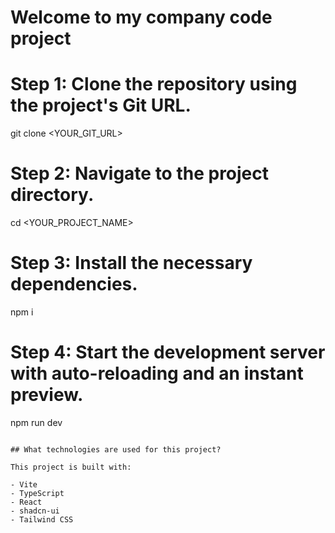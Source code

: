# Welcome to my company code project

# Step 1: Clone the repository using the project's Git URL.

git clone <YOUR_GIT_URL>

# Step 2: Navigate to the project directory.

cd <YOUR_PROJECT_NAME>

# Step 3: Install the necessary dependencies.

npm i

# Step 4: Start the development server with auto-reloading and an instant preview.

npm run dev

```

## What technologies are used for this project?

This project is built with:

- Vite
- TypeScript
- React
- shadcn-ui
- Tailwind CSS
```
